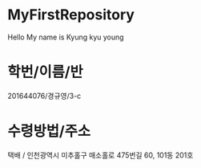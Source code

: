 # MyFirstRepository
Hello My name is Kyung kyu young
# 학번/이름/반
201644076/경규영/3-c
# 수령방법/주소
택배 / 인천광역시 미추홀구 매소홀로 475번길 60, 101동 201호
